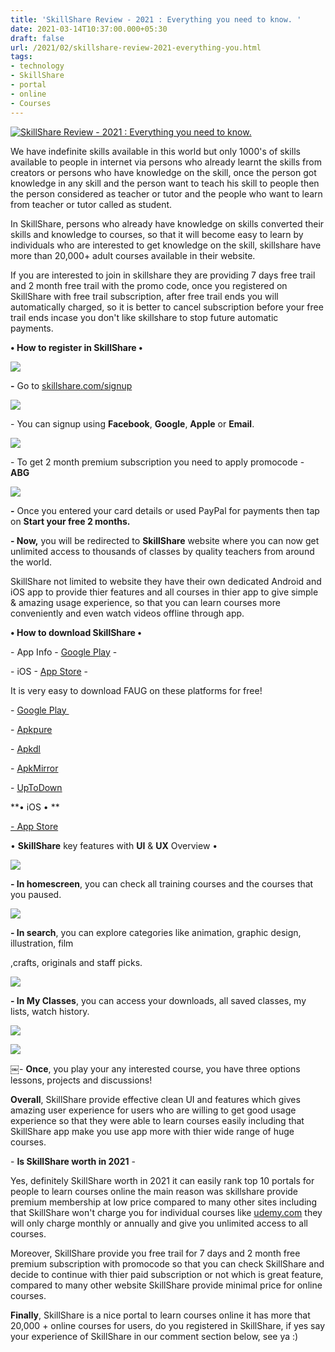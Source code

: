 ```yaml
---
title: 'SkillShare Review - 2021 : Everything you need to know. '
date: 2021-03-14T10:37:00.000+05:30
draft: false
url: /2021/02/skillshare-review-2021-everything-you.html
tags: 
- technology
- SkillShare
- portal
- online
- Courses
---
```


 [![SkillShare Review - 2021 : Everything you need to know.](https://lh3.googleusercontent.com/-phXUmA1tow0/YCkpx8MOSGI/AAAAAAAADQo/GhAncep13oskwqCzgH0g-kOo4k3pZ_GoACLcBGAsYHQ/s1600/1613310398633284-0.png "SkillShare Review - 2021 : Everything you need to know.")](https://lh3.googleusercontent.com/-phXUmA1tow0/YCkpx8MOSGI/AAAAAAAADQo/GhAncep13oskwqCzgH0g-kOo4k3pZ_GoACLcBGAsYHQ/s1600/1613310398633284-0.png) 

  

We have indefinite skills available in this world but only 1000's of skills available to people in internet via persons who already learnt the skills from creators or persons who have knowledge on the skill, once the person got knowledge in any skill and the person want to teach his skill to people then the person considered as teacher or tutor and the people who want to learn from teacher or tutor called as student. 

  

In SkillShare, persons who already have knowledge on skills converted their skills and knowledge to courses, so that it will become easy to learn by individuals who are interested to get knowledge on the skill, skillshare have more than 20,000+ adult courses available in their website. 

  

If you are interested to join in skillshare they are providing 7 days free trail and 2 month free trail with the promo code, once you registered on SkillShare with free trail subscription, after free trail ends you will automatically charged, so it is better to cancel subscription before your free trail ends incase you don't like skillshare to stop future automatic payments. 

  

**• How to register in SkillShare •**

 **[![](https://lh3.googleusercontent.com/-rutSidfcBW8/YCkKQ4V03nI/AAAAAAAADP4/rcvAUBNLolAf8WgRHgPuDxAKm5fmGWrSQCLcBGAsYHQ/s1600/1613302334747623-0.png)](https://lh3.googleusercontent.com/-rutSidfcBW8/YCkKQ4V03nI/AAAAAAAADP4/rcvAUBNLolAf8WgRHgPuDxAKm5fmGWrSQCLcBGAsYHQ/s1600/1613302334747623-0.png)** 

**\-** Go to [](http://skillshare.com)[skillshare.com/signup](http://skillshare.com/signup)

  

 [![](https://lh3.googleusercontent.com/-87YdWD9LCuk/YCkKPppq5XI/AAAAAAAADP0/PiI6mgl5zVQBEtaQbrSj_MDjvsjPCRkSQCLcBGAsYHQ/s1600/1613302329398944-1.png)](https://lh3.googleusercontent.com/-87YdWD9LCuk/YCkKPppq5XI/AAAAAAAADP0/PiI6mgl5zVQBEtaQbrSj_MDjvsjPCRkSQCLcBGAsYHQ/s1600/1613302329398944-1.png) 

  

  

\- You can signup using **Facebook**, **Google**, **Apple** or **Email**. 

  

 [![](https://lh3.googleusercontent.com/-12uQPROqX_Y/YCkpvvjUDlI/AAAAAAAADQk/kxcbevVvmz82yUj7DhHo6ms1eXKzUT-VgCLcBGAsYHQ/s1600/1613310391874858-1.png)](https://lh3.googleusercontent.com/-12uQPROqX_Y/YCkpvvjUDlI/AAAAAAAADQk/kxcbevVvmz82yUj7DhHo6ms1eXKzUT-VgCLcBGAsYHQ/s1600/1613310391874858-1.png) 

  

  

\- To get 2 month premium subscription you need to apply promocode - **ABG**

 **[![](https://lh3.googleusercontent.com/-9CIlOllR5qs/YCkpt68tSdI/AAAAAAAADQg/VEi7_hi1AZMLI85XlOz9u9nb7FfwWx2jgCLcBGAsYHQ/s1600/1613310378783035-2.png)](https://lh3.googleusercontent.com/-9CIlOllR5qs/YCkpt68tSdI/AAAAAAAADQg/VEi7_hi1AZMLI85XlOz9u9nb7FfwWx2jgCLcBGAsYHQ/s1600/1613310378783035-2.png)** 

**\-** Once you entered your card details or used PayPal for payments then tap on **Start your free 2 months.**

**\- Now,** you will be redirected to **SkillShare** website where you can now get unlimited access to thousands of classes by quality teachers from around the world. 

  

SkillShare not limited to website they have their own dedicated Android and iOS app to provide thier features and all courses in thier app to give simple & amazing usage experience, so that you can learn courses more conveniently and even watch videos offline through app. 

  

**• How to download SkillShare •**

\- App Info - [Google Play](https://play.google.com/store/apps/details?id=com.skillshare.Skillshare) - 

\- iOS - [App Store](https://apps.apple.com/us/app/skillshare-creative-classes/id916819843) -  

It is very easy to download FAUG on these platforms for free! 

  

\- [Google Play ](https://play.google.com/store/apps/details?id=com.skillshare.Skillshare)

\- [Apkpure](https://m.apkpure.com/skillshare-creative-classes/com.skillshare.Skillshare/download)

\- [Apkdl](https://apk-dl.com/skillshare-creative-classes/com.skillshare.Skillshare)

\- [ApkMirror](https://www.apkmirror.com/apk/skillshare-inc/skillshare-online-classes/skillshare-online-classes-4-17-8-release/skillshare-online-classes-4-17-8-android-apk-download/)

\- [UpToDown](https://skillshare.en.uptodown.com/android)

  

**• iOS • **  

  

[\- App Store](https://apps.apple.com/us/app/skillshare-creative-classes/id916819843)

  

• **SkillShare** key features with **UI** & **UX** Overview • 

  

 [![](https://lh3.googleusercontent.com/-CgirBNJJqkE/YCkpqv3xGuI/AAAAAAAADQY/Ny1dtGdhrGMQuVi_3Q--HL6iWV_jCOYjQCLcBGAsYHQ/s1600/1613310365418995-3.png)](https://lh3.googleusercontent.com/-CgirBNJJqkE/YCkpqv3xGuI/AAAAAAAADQY/Ny1dtGdhrGMQuVi_3Q--HL6iWV_jCOYjQCLcBGAsYHQ/s1600/1613310365418995-3.png) 

  

**\- In homescreen**, you can check all training courses and the courses that you paused. 

  

 [![](https://lh3.googleusercontent.com/-A8IiOf_8orU/YCkpnVhaBOI/AAAAAAAADQU/kiIXTTPPH6YhnYLiNZN6oyEIwVn4VJuXACLcBGAsYHQ/s1600/1613310347260157-4.png)](https://lh3.googleusercontent.com/-A8IiOf_8orU/YCkpnVhaBOI/AAAAAAAADQU/kiIXTTPPH6YhnYLiNZN6oyEIwVn4VJuXACLcBGAsYHQ/s1600/1613310347260157-4.png) 

  

**\- In search**, you can explore categories like animation, graphic design, illustration, film

,crafts, originals and staff picks. 

  

 [![](https://lh3.googleusercontent.com/-JknviTxxiUM/YCkpivT4a9I/AAAAAAAADQQ/rIEZb_aWkeYMzpsJzPGBq9Z7bXVKZOJwQCLcBGAsYHQ/s1600/1613310327361623-5.png)](https://lh3.googleusercontent.com/-JknviTxxiUM/YCkpivT4a9I/AAAAAAAADQQ/rIEZb_aWkeYMzpsJzPGBq9Z7bXVKZOJwQCLcBGAsYHQ/s1600/1613310327361623-5.png) 

  

**\- In My Classes**, you can access your downloads, all saved classes, my lists, watch history. 

  

 [![](https://lh3.googleusercontent.com/-5KYT6VGSySc/YCkpdoOILGI/AAAAAAAADQM/G1DMVTobH38r-N8yK1z3T9VyBDnnegiNACLcBGAsYHQ/s1600/1613310316861228-6.png)](https://lh3.googleusercontent.com/-5KYT6VGSySc/YCkpdoOILGI/AAAAAAAADQM/G1DMVTobH38r-N8yK1z3T9VyBDnnegiNACLcBGAsYHQ/s1600/1613310316861228-6.png) 

  

  

 [![](https://lh3.googleusercontent.com/-NV6WzjsjEmk/YCkpbDnnxeI/AAAAAAAADQI/Xwj4dNbw2C44b38zBgSDWrzvbvCoZf__gCLcBGAsYHQ/s1600/1613310296972328-7.png)](https://lh3.googleusercontent.com/-NV6WzjsjEmk/YCkpbDnnxeI/AAAAAAAADQI/Xwj4dNbw2C44b38zBgSDWrzvbvCoZf__gCLcBGAsYHQ/s1600/1613310296972328-7.png) 

  

  

￼- **Once**, you play your any interested course, you have three options lessons, projects and discussions!

  

**Overall**, SkillShare provide effective clean UI and features which gives amazing user experience for users who are willing to get good usage experience so that they were able to learn courses easily including that SkillShare app make you use app more with thier wide range of huge courses. 

  

\- **Is SkillShare worth in 2021** -

  

Yes, definitely SkillShare worth in 2021 it can easily rank top 10 portals for people to learn courses online the main reason was skillshare provide premium membership at low price compared to many other sites including that SkillShare won't charge you for individual courses like [udemy.com](http://udemy.com) they will only charge monthly or annually and give you unlimited access to all courses.

  

Moreover, SkillShare provide you free trail for 7 days and 2 month free premium subscription with promocode so that you can check SkillShare and decide to continue with thier paid subscription or not which is great feature, compared to many other website SkillShare provide minimal price for online courses. 

  

**Finally**, SkillShare is a nice portal to learn courses online it has more that 20,000 + online courses for users, do you registered in SkillShare, if yes say your experience of SkillShare in our comment section below, see ya :)